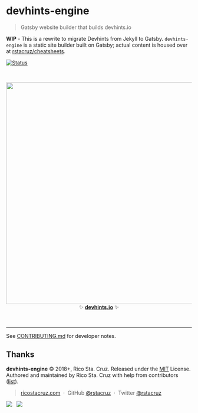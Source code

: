 # devhints-engine

> Gatsby website builder that builds devhints.io

**WIP** - This is a rewrite to migrate Devhints from Jekyll to Gatsby. `devhints-engine` is a static site builder built on Gatsby; actual content is housed over at [rstacruz/cheatsheets](https://github.com/rstacruz/cheatsheets).

[![Status](https://travis-ci.org/rstacruz/devhints-engine.svg?branch=master)](https://travis-ci.org/rstacruz/devhints-engine/builds 'See test builds')

<br>

<p align='center'>
<a href='https://devhints.io/'><img src='https://github.com/rstacruz/cheatsheets/raw/master/_docs/images/screenshot.png' width=600></a>
<br>
✨ <b><a href='https://devhints.io/'>devhints.io</a></b> ✨
</p>

<br>

---

See [CONTRIBUTING.md](CONTRIBUTING.md) for developer notes.

## Thanks

**devhints-engine** © 2018+, Rico Sta. Cruz. Released under the [MIT] License.<br>
Authored and maintained by Rico Sta. Cruz with help from contributors ([list][contributors]).

> [ricostacruz.com](http://ricostacruz.com) &nbsp;&middot;&nbsp;
> GitHub [@rstacruz](https://github.com/rstacruz) &nbsp;&middot;&nbsp;
> Twitter [@rstacruz](https://twitter.com/rstacruz)

[![](https://img.shields.io/github/followers/rstacruz.svg?style=social&label=@rstacruz)](https://github.com/rstacruz) &nbsp;
[![](https://img.shields.io/twitter/follow/rstacruz.svg?style=social&label=@rstacruz)](https://twitter.com/rstacruz)

[mit]: http://mit-license.org/
[contributors]: http://github.com/rstacruz/devhints-engine/contributors
